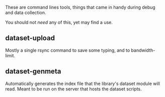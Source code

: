 These are command lines tools, things that came in handy during debug and data collection.

You should not _need_ any of this, yet may find a use.


## dataset-upload
Mostly a single rsync command to save some typing, and to bandwidth-limit.

## dataset-genmeta
Automatically generates the index file that the library's dataset module will read.
Meant to be run on the server that hosts the dataset scripts.


